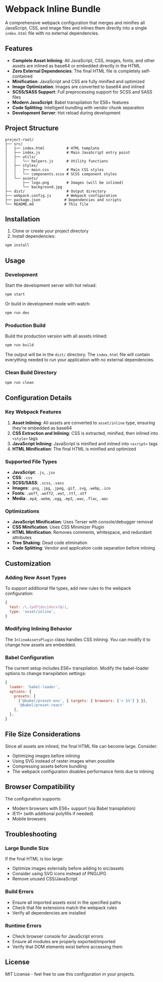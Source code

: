 # Webpack Inline Bundle

A comprehensive webpack configuration that merges and minifies all JavaScript, CSS, and image files and inlines them directly into a single `index.html` file with no external dependencies.

## Features

- **Complete Asset Inlining**: All JavaScript, CSS, images, fonts, and other assets are inlined as base64 or embedded directly in the HTML
- **Zero External Dependencies**: The final HTML file is completely self-contained
- **Minification**: JavaScript and CSS are fully minified and optimized
- **Image Optimization**: Images are converted to base64 and inlined
- **SCSS/SASS Support**: Full preprocessing support for SCSS and SASS files
- **Modern JavaScript**: Babel transpilation for ES6+ features
- **Code Splitting**: Intelligent bundling with vendor chunk separation
- **Development Server**: Hot reload during development

## Project Structure

```
project-root/
├── src/
│   ├── index.html          # HTML template
│   ├── index.js            # Main JavaScript entry point
│   ├── utils/
│   │   └── helpers.js      # Utility functions
│   ├── styles/
│   │   ├── main.css        # Main CSS styles
│   │   └── components.scss # SCSS component styles
│   └── assets/
│       ├── logo.png        # Images (will be inlined)
│       └── background.jpg
├── dist/                   # Output directory
├── webpack.config.js       # Webpack configuration
├── package.json           # Dependencies and scripts
└── README.md              # This file
```

## Installation

1. Clone or create your project directory
2. Install dependencies:

```bash
npm install
```

## Usage

### Development

Start the development server with hot reload:

```bash
npm start
```

Or build in development mode with watch:

```bash
npm run dev
```

### Production Build

Build the production version with all assets inlined:

```bash
npm run build
```

The output will be in the `dist/` directory. The `index.html` file will contain everything needed to run your application with no external dependencies.

### Clean Build Directory

```bash
npm run clean
```

## Configuration Details

### Key Webpack Features

1. **Asset Inlining**: All assets are converted to `asset/inline` type, ensuring they're embedded as base64
2. **CSS Extraction and Inlining**: CSS is extracted, minified, then inlined into `<style>` tags
3. **JavaScript Inlining**: JavaScript is minified and inlined into `<script>` tags
4. **HTML Minification**: The final HTML is minified and optimized

### Supported File Types

- **JavaScript**: `.js`, `.jsx`
- **CSS**: `.css`
- **SCSS/SASS**: `.scss`, `.sass`
- **Images**: `.png`, `.jpg`, `.jpeg`, `.gif`, `.svg`, `.webp`, `.ico`
- **Fonts**: `.woff`, `.woff2`, `.eot`, `.ttf`, `.otf`
- **Media**: `.mp4`, `.webm`, `.ogg`, `.mp3`, `.wav`, `.flac`, `.aac`

### Optimizations

- **JavaScript Minification**: Uses Terser with console/debugger removal
- **CSS Minification**: Uses CSS Minimizer Plugin
- **HTML Minification**: Removes comments, whitespace, and redundant attributes
- **Tree Shaking**: Dead code elimination
- **Code Splitting**: Vendor and application code separation before inlining

## Customization

### Adding New Asset Types

To support additional file types, add new rules to the webpack configuration:

```javascript
{
  test: /\.(pdf|doc|docx)$/i,
  type: 'asset/inline',
}
```

### Modifying Inlining Behavior

The `InlineAssetsPlugin` class handles CSS inlining. You can modify it to change how assets are embedded.

### Babel Configuration

The current setup includes ES6+ transpilation. Modify the babel-loader options to change transpilation settings:

```javascript
{
  loader: 'babel-loader',
  options: {
    presets: [
      ['@babel/preset-env', { targets: { browsers: ['> 1%'] } }],
      '@babel/preset-react'
    ],
  },
}
```

## File Size Considerations

Since all assets are inlined, the final HTML file can become large. Consider:

- Optimizing images before inlining
- Using SVG instead of raster images when possible
- Compressing assets before bundling
- The webpack configuration disables performance hints due to inlining

## Browser Compatibility

The configuration supports:
- Modern browsers with ES6+ support (via Babel transpilation)
- IE11+ (with additional polyfills if needed)
- Mobile browsers

## Troubleshooting

### Large Bundle Size
If the final HTML is too large:
- Optimize images externally before adding to src/assets
- Consider using SVG icons instead of PNG/JPG
- Remove unused CSS/JavaScript

### Build Errors
- Ensure all imported assets exist in the specified paths
- Check that file extensions match the webpack rules
- Verify all dependencies are installed

### Runtime Errors
- Check browser console for JavaScript errors
- Ensure all modules are properly exported/imported
- Verify that DOM elements exist before accessing them

## License

MIT License - feel free to use this configuration in your projects.